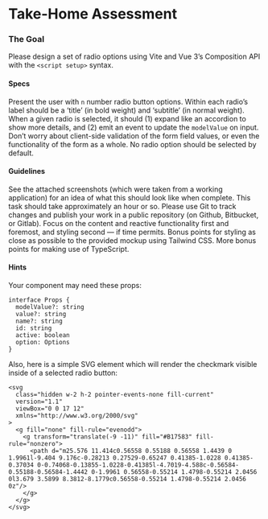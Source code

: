 # Take-Home Assessment

### The Goal
Please design a set of radio options using Vite and Vue 3’s Composition API with the `<script setup>` syntax.

#### Specs
Present the user with `n` number radio button options. Within each radio’s label should be a ‘title’ (in bold weight) and ‘subtitle’ (in normal weight). When a given radio is selected, it should (1) expand like an accordion to show more details, and (2) emit an event to update the `modelValue` on input. Don’t worry about client-side validation of the form field values, or even the functionality of the form as a whole. No radio option should be selected by default.

#### Guidelines
See the attached screenshots (which were taken from a working application) for an idea of what this should look like when complete. This task should take approximately an hour or so. Please use Git to track changes and publish your work in a public repository (on Github, Bitbucket, or Gitlab). Focus on the content and reactive functionality first and foremost, and styling second — if time permits. Bonus points for styling as close as possible to the provided mockup using Tailwind CSS. More bonus points for making use of TypeScript.

#### Hints
Your <RadioAccordion> component may need these props:
```
interface Props {
  modelValue?: string
  value?: string
  name?: string
  id: string
  active: boolean
  option: Options
}
```

Also, here is a simple SVG element which will render the checkmark visible inside of a selected radio button:
```
<svg
  class="hidden w-2 h-2 pointer-events-none fill-current"
  version="1.1"
  viewBox="0 0 17 12"
  xmlns="http://www.w3.org/2000/svg"
>
  <g fill="none" fill-rule="evenodd">
    <g transform="translate(-9 -11)" fill="#B17583" fill-rule="nonzero">
      <path d="m25.576 11.414c0.56558 0.55188 0.56558 1.4439 0 1.9961l-9.404 9.176c-0.28213 0.27529-0.65247 0.41385-1.0228 0.41385-0.37034 0-0.74068-0.13855-1.0228-0.41385l-4.7019-4.588c-0.56584-0.55188-0.56584-1.4442 0-1.9961 0.56558-0.55214 1.4798-0.55214 2.0456 0l3.679 3.5899 8.3812-8.1779c0.56558-0.55214 1.4798-0.55214 2.0456 0z"/>
    </g>
  </g>
</svg>
```